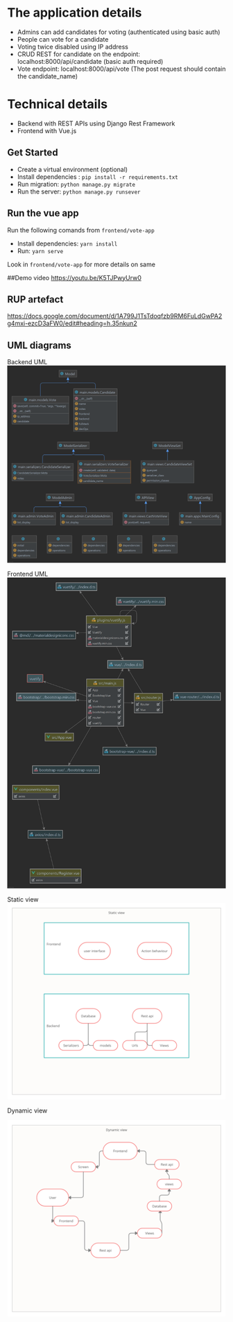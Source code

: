 # The application details

- Admins can add candidates for voting (authenticated using basic auth)
- People can vote for a candidate
- Voting twice disabled using IP address
- CRUD REST for candidate on the endpoint: localhost:8000/api/candidate (basic auth required)
- Vote endpoint: localhost:8000/api/vote (The post request should contain the candidate_name)


# Technical details

- Backend with REST APIs using Django Rest Framework
- Frontend with Vue.js

## Get Started
- Create a virtual environment (optional)
- Install dependencies : `pip install -r requirements.txt`
- Run migration: `python manage.py migrate`
- Run the server: `python manage.py runsever`

## Run the vue app
Run the following comands from `frontend/vote-app`

- Install dependencies: `yarn install`
- Run: `yarn serve`

Look in `frontend/vote-app` for more details on same

##Demo video
https://youtu.be/K5TJPwyUrw0

## RUP artefact
https://docs.google.com/document/d/1A799J1TsTdoqfzb9RM6FuLdGwPA2g4mxi-ezcD3aFW0/edit#heading=h.35nkun2

## UML diagrams

Backend UML
![alt text](main.png)

Frontend UML
![alt text](src.png)


Static view
![alt text](static.png)

Dynamic view

![alt text](dynamic.png)





